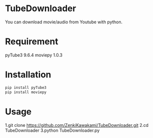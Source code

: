# TubeDownloader
You can download movie/audio from Youtube with python.

# Requirement
pyTube3 9.6.4
moviepy 1.0.3

# Installation

```bash
pip install pyTube3
pip install moviepy
```
# Usage
1.git clone https://github.com/ZenkiKawakami/TubeDownloader.git
2.cd TubeDownloader
3.python TubeDownloader.py
